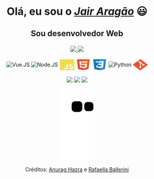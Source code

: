 <div>
  <h1 align="center">Olá, eu sou o <a href="https://www.linkedin.com/in/jairaragao/"><i>Jair Aragão</i></a> 😃️</h1>

  <h2><p align="center">Sou desenvolvedor Web<p align="center"></h2>
</div>

<div align="center">
  <a href="https://github.com/JairAragao">
    <img height="150em" src="https://github-readme-stats.vercel.app/api?username=JairAragao&count_private=true&include_all_commits=true&show_icons=true&theme=dark&hide_border=false&show_owner=true"/>
    <img height="150em" src="https://github-readme-stats.vercel.app/api/top-langs/?username=JairAragao&theme=dark&hide_border=false&&layout=compact"/>
  </a>
</div>

<div align="center" valign="top"><br>
    <img align="center" alt="Vue.JS" height="30" width="40" src="https://cdn.jsdelivr.net/gh/devicons/devicon/icons/vuejs/vuejs-original.svg" /> 
    <img align="center" alt="Node.JS" height="30" width="40" src="https://cdn.jsdelivr.net/gh/devicons/devicon/icons/nodejs/nodejs-original.svg" />
  <img align="center" alt="JavaScript" height="30" width="40" src="https://raw.githubusercontent.com/devicons/devicon/master/icons/javascript/javascript-plain.svg">
  <img align="center" alt="HTML" height="30" width="40" src="https://raw.githubusercontent.com/devicons/devicon/master/icons/html5/html5-original.svg">
  <img align="center" alt="CSS" height="30" width="40" src="https://raw.githubusercontent.com/devicons/devicon/master/icons/css3/css3-original.svg">
  <img align="center" alt="Python" height="30" width="40" src="https://cdn.jsdelivr.net/gh/devicons/devicon/icons/python/python-original.svg">
  <img align="center" alt="git" height="30" width="40" src="https://raw.githubusercontent.com/devicons/devicon/master/icons/git/git-original.svg">
</div><br>

<div align="center">
  <a href="https://www.instagram.com/jairaragao/" target="_blank"><img src="https://img.shields.io/badge/-Instagram-%23E4405F?style=for-the-badge&logo=instagram&logoColor=white" target="_blank"></a>
  <a href="https://www.linkedin.com/in/jairaragao/" target="_blank"><img src="https://img.shields.io/badge/-LinkedIn-%230077B5?style=for-the-badge&logo=linkedin&logoColor=white" target="_blank"></a> 
  <a href="mailto:jairaragao22@gmail.com"><img src="https://img.shields.io/badge/-Gmail-%23333?style=for-the-badge&logo=gmail&logoColor=white" target="_blank"></a>
</div>

<div align="center">
  
  ![Snake animation](https://github.com/JairAragao/JairAragao/blob/output/github-contribution-grid-snake.svg)
  
</div>
<div align="center">
  <p>Créditos: <a href="https://github.com/anuraghazra/github-readme-stats">Anurag Hazra</a> e <a href="https://github.com/rafaballerini">Rafaella Ballerini</a></p>
</div>
